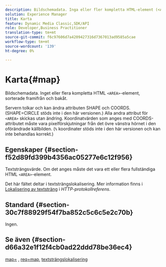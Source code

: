 ```yaml
---
description: Bildschemadata. Inga eller fler kompletta HTML-element (<AREA>), sorterade framifrån och bakåt.
solution: Experience Manager
title: Karta
feature: Dynamic Media Classic,SDK/API
role: Developer,Business Practitioner
translation-type: tm+mt
source-git-commit: f6c97606d7a4209427316d7367013ad9585a5cae
workflow-type: tm+mt
source-wordcount: '139'
ht-degree: 0%

---
```



# Karta{#map}

Bildschemadata. Inget eller flera kompletta HTML `<AREA>`-element, sorterade framifrån och bakåt.

Servern tolkar och kan ändra attributen SHAPE och COORDS. (SHAPE=CIRCLE stöds inte i den här versionen.) Alla andra attribut för `<AREA>` skickas utan ändring. Koordinatvärden som anges med COORDS-attributet måste vara pixelförskjutningar från det övre vänstra hörnet i den oförändrade källbilden. (`%` koordinater stöds inte i den här versionen och kan inte behandlas korrekt.)

## Egenskaper {#section-f52d89fd399b4356ac05277e6c12f956}

Textsträngsvärde. Om det anges måste det vara ett eller flera fullständiga HTML `<AREA>`-element.

Det här fältet deltar i textsträngslokalisering. Mer information finns i [Lokalisering av textsträng](/help/aem-is-ir-api/is-api/http-ref/image-serving-api-ref/c-http-protocol-reference/c-syntax-and-features/r-text-string-localization.md) i *HTTP-protokollreferens*.

## Standard {#section-30c7f88929f54f7ba852c5c6c5e2c70b}

Ingen.

## Se även {#section-d66a32e1f12f4cb0ad22ddd78be36ec4}

[map=](/help/aem-is-ir-api/is-api/http-ref/image-serving-api-ref/c-http-protocol-reference/c-command-reference/r-map.md) ,  [req=map](/help/aem-is-ir-api/is-api/http-ref/image-serving-api-ref/c-http-protocol-reference/c-command-reference/r-req/r-req.md),  [textsträngslokalisering](/help/aem-is-ir-api/is-api/http-ref/image-serving-api-ref/c-http-protocol-reference/c-syntax-and-features/r-text-string-localization.md)
